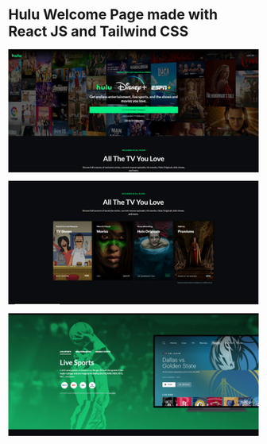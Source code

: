 # Hulu Welcome Page made with React JS and Tailwind CSS

![ScreenShot 1](/Capture.PNG)

![ScreenShot 2](/Capture1.PNG)

![ScreenShot 2](/Capture2.PNG)

